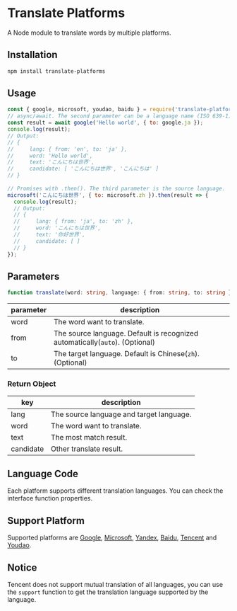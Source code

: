 # Translate Platforms
A Node module to translate words by multiple platforms.

## Installation
```bash
npm install translate-platforms
```

## Usage

```javascript
const { google, microsoft, youdao, baidu } = require('translate-platforms');
// async/await. The second parameter can be a language name (ISO 639-1)
const result = await google('Hello world', { to: google.ja });
console.log(result); 
// Output:
// {
//     lang: { from: 'en', to: 'ja' },
//     word: 'Hello world', 
//     text: 'こんにちは世界', 
//     candidate: [ 'こんにちは世界', 'こんにちは' ] 
// }
 
// Promises with .then(). The third parameter is the source language.
microsoft('こんにちは世界', { to: microsoft.zh }).then(result => {
  console.log(result);  
  // Output:
  // { 
  //     lang: { from: 'ja', to: 'zh' },
  //     word: 'こんにちは世界', 
  //     text: '你好世界', 
  //     candidate: [ ] 
  // }
});
```

## Parameters

```typescript
function translate(word: string, language: { from: string, to: string }): object
```

|parameter|description|
|--|--|
|word|The word want to translate.|
|from|The source language. Default is recognized automatically(`auto`). (Optional)|
|to|The target language. Default is Chinese(`zh`). (Optional)|

### Return Object
|key|description|
|--|--|
|lang|The source language and target language.|
|word|The word want to translate.|
|text|The most match result.|
|candidate|Other translate result.|

## Language Code
Each platform supports different translation languages. You can check the interface function properties.

## Support Platform
Supported platforms are [Google](http://translate.google.com/), [Microsoft](https://docs.microsoft.com/en-us/azure/cognitive-services/translator/reference/v3-0-translate), [Yandex](https://translate.yandex.com/), [Baidu](https://fanyi.baidu.com/), [Tencent](https://fanyi.qq.com/) and [Youdao](http://fanyi.youdao.com/).

## Notice
Tencent does not support mutual translation of all languages, you can use the `support` function to get the translation language supported by the language.